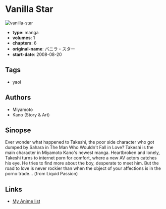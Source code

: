 # Vanilla Star

![vanilla-star](https://cdn.myanimelist.net/images/manga/1/23637.jpg)

-   **type**: manga
-   **volumes**: 1
-   **chapters**: 6
-   **original-name**: バニラ・スター
-   **start-date**: 2008-08-20

## Tags

-   yaoi

## Authors

-   Miyamoto
-   Kano (Story & Art)

## Sinopse

Ever wonder what happened to Takeshi, the poor side character who got dumped by Sahara in The Man Who Wouldn't Fall in Love? Takeshi is the main character in Miyamoto Kano's newest manga. Heartbroken and lonely, Takeshi turns to internet porn for comfort, where a new AV actors catches his eye. He tries to find more about the boy, desperate to meet him. But the road to love is never rockier than when the object of your affections is in the porno trade... (from Liquid Passion)

## Links

-   [My Anime list](https://myanimelist.net/manga/10373/Vanilla_Star)
